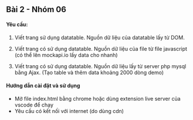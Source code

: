 ## Bài 2 - Nhóm 06

#### Yêu cầu:

1. Viết trang sử dụng datatable. Nguồn dữ liệu của datatable lấy từ DOM.

2. Viết trang có sử dụng datatable. Nguồn dữ liệu của file từ file javascript (có thể lên mockapi.io lấy data cho nhanh)

3. Viết trang có sử dụng datatable. Nguồn dữ liệu lấy từ server php mysql bằng Ajax. (Tạo table và thêm data khoảng 2000 dòng demo)

#### Hướng dẫn cài đặt và sử dụng

- Mở file index.html bằng chrome hoặc dùng extension live server của vscode để chạy
- Yêu cầu có kết nối với internet (do dùng cdn)
